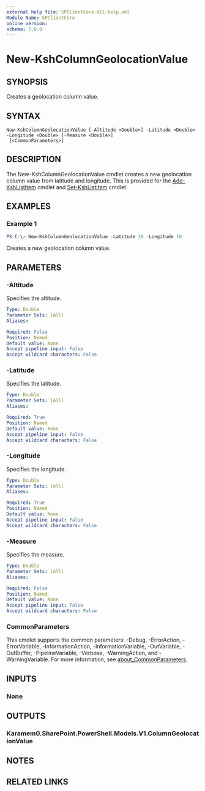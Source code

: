```yaml
---
external help file: SPClientCore.dll-help.xml
Module Name: SPClientCore
online version:
schema: 2.0.0
---
```


# New-KshColumnGeolocationValue

## SYNOPSIS
Creates a geolocation column value.

## SYNTAX

```
New-KshColumnGeolocationValue [-Altitude <Double>] -Latitude <Double> -Longitude <Double> [-Measure <Double>]
 [<CommonParameters>]
```

## DESCRIPTION
The New-KshColumnGeolocationValue cmdlet creates a new geolocation column value from latitude and longitude.
This is provided for the [Add-KshListItem](Add-KshListItem.md) cmdlet and [Set-KshListItem](Set-KshListItem.md) cmdlet.

## EXAMPLES

### Example 1
```powershell
PS C:\> New-KshColumnGeolocationValue -Latitude 10 -Longitude 10
```

Creates a new geolocation column value.

## PARAMETERS

### -Altitude
Specifies the altitude.

```yaml
Type: Double
Parameter Sets: (All)
Aliases:

Required: False
Position: Named
Default value: None
Accept pipeline input: False
Accept wildcard characters: False
```

### -Latitude
Specifies the latitude.

```yaml
Type: Double
Parameter Sets: (All)
Aliases:

Required: True
Position: Named
Default value: None
Accept pipeline input: False
Accept wildcard characters: False
```

### -Longitude
Specifies the longitude.

```yaml
Type: Double
Parameter Sets: (All)
Aliases:

Required: True
Position: Named
Default value: None
Accept pipeline input: False
Accept wildcard characters: False
```

### -Measure
Specifies the measure.

```yaml
Type: Double
Parameter Sets: (All)
Aliases:

Required: False
Position: Named
Default value: None
Accept pipeline input: False
Accept wildcard characters: False
```

### CommonParameters
This cmdlet supports the common parameters: -Debug, -ErrorAction, -ErrorVariable, -InformationAction, -InformationVariable, -OutVariable, -OutBuffer, -PipelineVariable, -Verbose, -WarningAction, and -WarningVariable. For more information, see [about_CommonParameters](http://go.microsoft.com/fwlink/?LinkID=113216).

## INPUTS

### None

## OUTPUTS

### Karamem0.SharePoint.PowerShell.Models.V1.ColumnGeolocationValue

## NOTES

## RELATED LINKS
